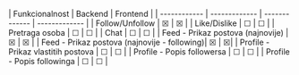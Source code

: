 | Funkcionalnost | Backend | Frontend |
| ------------ | ------------- | ------------- | ------------- |
| Follow/Unfollow | &#9746; |  &#9746; |
| Like/Dislike | &#9744; |  &#9744; |
| Pretraga osoba | &#9744; |  &#9744; |
| Chat | &#9744; |  &#9744; |
| Feed - Prikaz postova (najnovije) | &#9746; |  &#9746; |
| Feed - Prikaz postova (najnovije - following)| &#9746; |  &#9746;|
| Profile - Prikaz vlastitih postova | &#9744; |  &#9744; |
| Profile - Popis followersa | &#9744; |  &#9744; |
| Profile - Popis followinga | &#9744; |  &#9744; |

